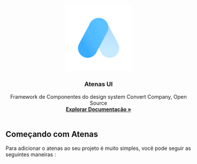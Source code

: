 <p align="center">
  <a href="https://convertcompany.com/">
    <img src="docs/icon-light.png" alt="Atenas" width="180">
  </a>
</p>

<h3 align="center">Atenas UI</h3>

<p align="center">
  Framework de Componentes do design system Convert Company, Open Source
  <br>
  <a href="https://convertcompany.com/atenas"><strong>Explorar Documentação »</strong></a>
  <br>
  <br>
</p>

## Começando com Atenas
Para adicionar o atenas ao seu projeto é muito simples, você pode seguir as seguintes maneiras :
